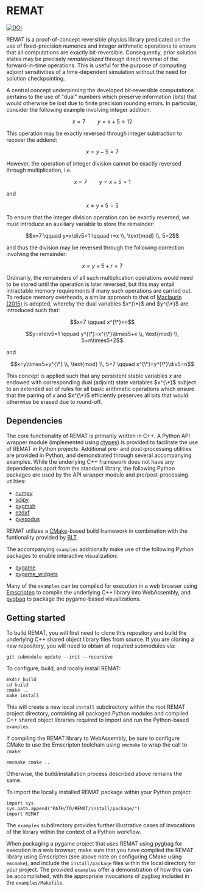 # REMAT

[![DOI](https://zenodo.org/badge/DOI/10.5281/zenodo.14851878.svg)](https://doi.org/10.5281/zenodo.14851878)

REMAT is a proof-of-concept reversible physics library predicated on the use of fixed-precision numerics and integer arithmetic operations to ensure that all computations are exactly bit-reversible. Consequently, prior solution states may be precisely *rematerialized* through direct reversal of the forward-in-time operations. This is useful for the purpose of computing adjoint sensitivities of a time-dependent simulation without the need for solution checkpointing.

A central concept underpinning the developed bit-reversible computations pertains to the use of "dual" numbers which preserve information (bits) that would otherwise be lost due to finite precision rounding errors. In particular, consider the following example involving integer addition:

$$x=7 \qquad y=x+5=12$$

This operation may be exactly reversed through integer subtraction to recover the addend:

$$x=y-5=7$$

However, the operation of integer division cannot be exactly reversed through multiplication, i.e.

$$x=7 \qquad y=x\div5=1$$

and

$$x\neq y\times5=5$$

To ensure that the integer division operation can be exactly reversed, we must introduce an auxiliary variable to store the remainder:

$$x=7 \qquad y=x\div5=1 \qquad r=x \\, \text{mod} \\, 5=2$$

and thus the division may be reversed through the following correction involving the remainder:

$$x=y\times5+r=7$$

Ordinarily, the remainders of all such multiplication operations would need to be stored until the operation is later reversed, but this may entail intractable memory requirements if many such operations are carried out. To reduce memory overheads, a similar approach to that of [Maclaurin (2015)](https://proceedings.mlr.press/v37/maclaurin15.html) is adopted, whereby the dual variables $x^{\*}$ and $y^{\*}$ are introduced such that:

$$x=7 \qquad x^{\*}=n$$

$$y=x\div5=1 \qquad y^{\*}=x^{\*}\times5+x \\, \text{mod} \\, 5=n\times5+2$$

and

$$x=y\times5+y^{\*} \\, \text{mod} \\, 5=7 \qquad x^{\*}=y^{\*}\div5=n$$

This concept is applied such that any persistent stable variables $x$ are endowed with corresponding dual (adjoint) state variables $x^{\*}$ subject to an extended set of rules for all basic arithmetic operations which ensure that the pairing of $x$ and $x^{\*}$ efficiently preserves all bits that would otherwise be erased due to round-off.

## Dependencies

The core functionality of REMAT is primarily written in C++. A Python API wrapper module (implemented using [ctypes](https://docs.python.org/3/library/ctypes.html)) is provided to facilitate the use of REMAT in Python projects. Additional pre- and post-processing utilities are provided in Python, and demonstrated through several accompanying examples. While the underlying C++ framework does not have any dependencies apart from the standard library, the following Python packages are used by the API wrapper module and pre/post-processing utilities:
 - [numpy](https://numpy.org)
 - [scipy](https://scipy.org)
 - [pygmsh](https://pypi.org/project/pygmsh/)
 - [ezdxf](https://ezdxf.mozman.at/docs/)
 - [pyexodus](https://salvushub.github.io/pyexodus/)

REMAT utilizes a [CMake](https://cmake.org)-based build framework in combination with the funtionality provided by [BLT](https://computing.llnl.gov/projects/blt-build-link-test).

The accompanying `examples` additionally make use of the following Python packages to enable interactive visualization:
 - [pygame](https://pypi.org/project/pygame/)
 - [pygame_widgets](https://pygamewidgets.readthedocs.io/en/latest/)

Many of the `examples` can be compiled for execution in a web browser using [Emscripten](https://emscripten.org) to compile the underlying C++ library into WebAssembly, and [pygbag](https://pypi.org/project/pygbag/) to package the pygame-based visualizations.

## Getting started

To build REMAT, you will first need to clone this repository and build the underlying C++ shared object library files from source. If you are cloning a new repository, you will need to obtain all required submodules via:
```
git submodule update --init --recursive
```

To configure, build, and locally install REMAT:
```
mkdir build
cd build
cmake ..
make install
```
This will create a new local `install` subdirectory within the root REMAT project directory, containing all packaged Python modules and compiled C++ shared object libraries required to import and run the Python-based `examples`.

If compiling the REMAT library to WebAssembly, be sure to configure CMake to use the Emscripten toolchain using `emcmake` to wrap the call to `cmake`:
```
emcmake cmake ..
```
Otherwise, the build/installation process described above remains the same.

To import the locally installed REMAT package within your Python project:
```
import sys
sys.path.append("PATH/TO/REMAT/install/package/")
import REMAT
```
The `examples` subdirectory provides further illustrative cases of invocations of the library within the context of a Python workflow.

When packaging a pygame project that uses REMAT using pygbag for execution in a web browser, make sure that you have compiled the REMAT library using Emscripten (see above note on configuring CMake using `emcmake`), and include the `install/package` files within the local directory for your project. The provided `examples` offer a demonstration of how this can be accomplished, with the appropriate invocations of pygbag included in the `examples/Makefile`.